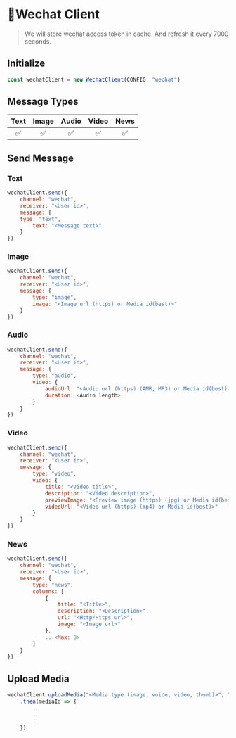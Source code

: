 🔸Wechat Client
===========

> We will store wechat access token in cache. And refresh it every 7000 seconds.

## Initialize
```js
const wechatClient = new WechatClient(CONFIG, "wechat")
```

## Message Types
|Text|Image|Audio|Video|News|
|:--:|:---:|:---:|:---:|:--:|
| ✅| ✅  | ✅ | ✅  |✅ |

## Send Message

### Text
```js
wechatClient.send({
    channel: "wechat",
    receiver: "<User id>",
    message: {
	type: "text",
        text: "<Message text>"
    }
})
```

### Image
```js
wechatClient.send({
    channel: "wechat",
    receiver: "<User id>",
    message: {
        type: "image",
        image: "<Image url (https) or Media id(best)>"
    }
})
```

### Audio
```js
wechatClient.send({
    channel: "wechat",
    receiver: "<User id>",
    message: {
        type: "audio",
        video: {
            audioUrl: "<Audio url (https) (AMR, MP3) or Media id(best)>",
            duration: <Audio length>
        }
    }
})
```

### Video
```js
wechatClient.send({
    channel: "wechat",
    receiver: "<User id>",
    message: {
        type: "video",
        video: {
            title: "<Video title>",
            description: "<Video description>",
            previewImage: "<Preview image (https) (jpg) or Media id(best)>",
            videoUrl: "<Video url (https) (mp4) or Media id(best)>"
        }
    }
})
```

### News
```js
wechatClient.send({
    channel: "wechat",
    receiver: "<User id>",
    message: {
        type: "news",
        columns: [
            {
                title: "<Title>",
                description: "<Description>",
                url: "<Http/Https url>",
                image: "<Image url>"
            },
            ...<Max: 8>
        ]
    }
})
```

## Upload Media
```js
wechatClient.uploadMedia("<Media type (image, voice, video, thumb)>", "<Media URL>")
    .then(mediaId => {
        .
        .
        .
    })
```